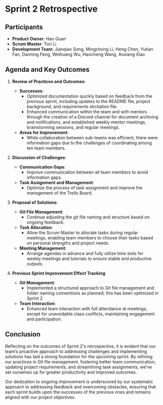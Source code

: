 # Sprint 2 Retrospective

## Participants

- **Product Owner**: Hao Guan
- **Scrum Master**: Tori Li
- **Development Team**: Jianqiao Song, Mingchong Li, Heng Chen, Yutian Fan, Danning Feng, Weihuang Wu, Haocheng Wang, Aoxiang Xiao

## Agenda and Key Outcomes

1. **Review of Practices and Outcomes**: 
   - **Successes**:
     - Optimized documentation quickly based on feedback from the previous sprint, including updates to the README file, project background, and requirements elicitation file.
     - Enhanced communication within the team and with mentors through the creation of a Discord channel for document archiving and notifications, and established weekly mentor meetings, brainstorming sessions, and regular meetings.
   - **Areas for Improvement**:
     - While collaboration between sub-teams was efficient, there were information gaps due to the challenges of coordinating among ten team members.

2. **Discussion of Challenges**: 
   - **Communication Gaps**:
     - Improve communication between all team members to avoid information gaps.
   - **Task Assignment and Management**:
     - Optimize the process of task assignment and improve the management of the Trello Board.

3. **Proposal of Solutions**: 
   - **Git File Management**:
     - Continue adjusting the git file naming and structure based on ongoing feedback.
   - **Task Allocation**:
     - Allow the Scrum Master to allocate tasks during regular meetings, enabling team members to choose their tasks based on personal strengths and project needs.
   - **Meeting Management**:
     - Arrange agendas in advance and fully utilize time slots for weekly meetings and tutorials to ensure stable and productive outputs.

4. **Previous Sprint Improvement Effect Tracking**
   - **Git Management**:
     - Implemented a structured approach to Git file management and folder naming conventions as planned; this has been optimized in Sprint 2.
   - **Team Interaction**:
     - Enhanced team interaction with full attendance at meetings, except for unavoidable class conflicts, maintaining engagement and participation.

## Conclusion

Reflecting on the outcomes of Sprint 2's retrospective, it is evident that our team’s proactive approach to addressing challenges and implementing solutions has laid a strong foundation for the upcoming sprint. By refining our practices in Git file management, fostering better team communication, updating project requirements, and streamlining task assignments, we've set ourselves up for greater productivity and improved outcomes.

Our dedication to ongoing improvement is underscored by our systematic approach to addressing feedback and overcoming obstacles, ensuring that each sprint builds upon the successes of the previous ones and remains aligned with our project objectives.
